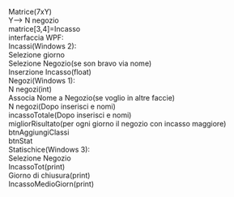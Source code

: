 Matrice(7xY)<br>
Y--> N negozio<br>
matrice[3,4]=Incasso<br>
interfaccia WPF:<br>
	Incassi(Windows 2):<br>
		Selezione giorno<br>
		Selezione Negozio(se son bravo via nome)<br>
		Inserzione Incasso(float)<br>
	Negozi(Windows 1):<br>
		N negozi(int)<br>
		Associa Nome a Negozio(se voglio in altre faccie)<br>
		N negozi(Dopo inserisci e nomi)<br>
		incassoTotale(Dopo inserisci e nomi)<br>
		migliorRisultato(per ogni giorno il negozio con incasso maggiore)<br>
		btnAggiungiClassi<br>
		btnStat<br>
	Statischice(Windows 3):<br>
		Selezione Negozio<br>
		IncassoTot(print)<br>
		Giorno di chiusura(print)<br>
		IncassoMedioGiorn(print)<br>